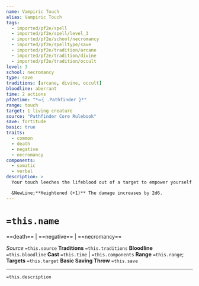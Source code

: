 ```yaml
---
name: Vampiric Touch
alias: Vampiric Touch
tags:
  - imported/pf2e/spell
  - imported/pf2e/spell/level_3
  - imported/pf2e/school/necromancy
  - imported/pf2e/spelltype/save
  - imported/pf2e/tradition/arcane
  - imported/pf2e/tradition/divine
  - imported/pf2e/tradition/occult
level: 3
school: necromancy
type: save
traditions: [arcane, divine, occult]
bloodline: aberrant
time: 2 actions
pf2etime: "*⬺{ .Pathfinder }*"
range: touch
target: 1 living creature
source: "Pathfinder Core Rulebook"
save: fortitude
basic: true
traits:
  - common
  - death
  - negative
  - necromancy
components:
  - somatic
  - verbal
description: >
  Your touch leeches the lifeblood out of a target to empower yourself. You deal 6d6 negative damage to the target. You gain temporary Hit Points equal to half the negative damage the target takes (after applying resistances and the like). You lose any remaining temporary Hit Points after 1 minute.

  &NewLine;**Heightened (+1)** The damage increases by 2d6.
---
```

# `=this.name`
==death== | ==negative== | ==necromancy==

*Source* `=this.source`
**Traditions** `=this.traditions`
**Bloodline** `=this.bloodline`
**Cast** `=this.time` | `=this.components`
**Range** `=this.range`; **Targets** `=this.target`
**Basic Saving Throw** `=this.save`

***
`=this.description`